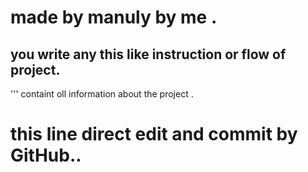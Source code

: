 # made by manuly by me .

## you write any this like instruction or flow of project.

''' containt oll information about the project .
<br>
<h1>this line direct edit and commit by GitHub..</h1>
